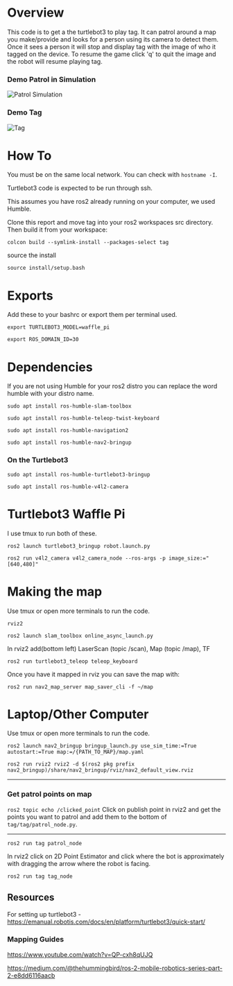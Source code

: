 # Overview
This code is to get a the turtlebot3 to play tag. It can patrol around a map you make/provide and looks for a person using its camera to detect them. Once it sees a person it will stop and display tag with the image of who it tagged on the device. To resume the game click 'q' to quit the image and the robot will resume playing tag.

### Demo Patrol in Simulation
![Patrol Simulation](assets/patrol_sim.gif)

### Demo Tag
![Tag](assets/tag_demo.gif)

# How To
You must be on the same local network. You can check with `hostname -I`.

Turtlebot3 code is expected to be run through ssh.

This assumes you have ros2 already running on your computer, we used Humble.

Clone this report and move tag into your ros2 workspaces src directory. Then build it from your workspace:

`colcon build --symlink-install --packages-select tag`

source the install

`source install/setup.bash`

# Exports
Add these to your bashrc or export them per terminal used.

`export TURTLEBOT3_MODEL=waffle_pi`

`export ROS_DOMAIN_ID=30`

# Dependencies
If you are not using Humble for your ros2 distro you can replace the word humble with your distro name.

`sudo apt install ros-humble-slam-toolbox`

`sudo apt install ros-humble-teleop-twist-keyboard`

`sudo apt install ros-humble-navigation2`

`sudo apt install ros-humble-nav2-bringup`

### On the Turtlebot3
`sudo apt install ros-humble-turtlebot3-bringup`

`sudo apt install ros-humble-v4l2-camera`

# Turtlebot3 Waffle Pi
I use tmux to run both of these.

`ros2 launch turtlebot3_bringup robot.launch.py`

`ros2 run v4l2_camera v4l2_camera_node --ros-args -p image_size:="[640,480]"`

# Making the map
Use tmux or open more terminals to run the code.

`rviz2`

```ros2 launch slam_toolbox online_async_launch.py```

In rviz2 add(bottom left) LaserScan (topic /scan), Map (topic /map), TF

`ros2 run turtlebot3_teleop teleop_keyboard`

Once you have it mapped in rviz you can save the map with:

`ros2 run nav2_map_server map_saver_cli -f ~/map`

# Laptop/Other Computer
Use tmux or open more terminals to run the code.

`ros2 launch nav2_bringup bringup_launch.py use_sim_time:=True autostart:=True map:=/{PATH_TO_MAP}/map.yaml`

`ros2 run rviz2 rviz2 -d $(ros2 pkg prefix nav2_bringup)/share/nav2_bringup/rviz/nav2_default_view.rviz`

---

### Get patrol points on map
`ros2 topic echo /clicked_point` Click on publish point in rviz2 and get the points you want to patrol and add them to the bottom of `tag/tag/patrol_node.py`.

---

`ros2 run tag patrol_node`

In rviz2 click on 2D Point Estimator and click where the bot is approximately with dragging the arrow where the robot is facing.

`ros2 run tag tag_node`


## Resources
For setting up turtlebot3 - https://emanual.robotis.com/docs/en/platform/turtlebot3/quick-start/

### Mapping Guides

https://www.youtube.com/watch?v=QP-cxh8qUJQ

https://medium.com/@thehummingbird/ros-2-mobile-robotics-series-part-2-e8dd6116aacb
